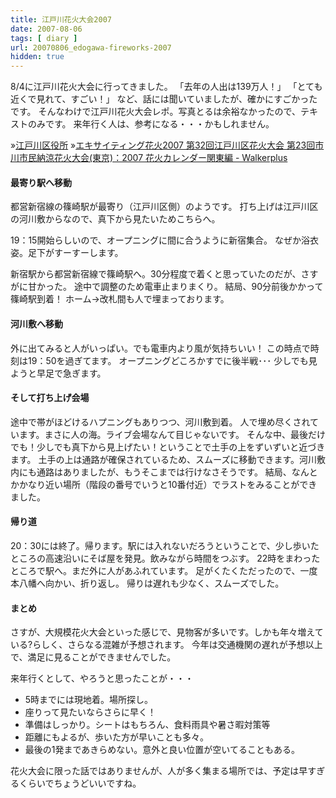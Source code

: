 ```yaml
---
title: 江戸川花火大会2007
date: 2007-08-06
tags: [ diary ]
url: 20070806_edogawa-fireworks-2007
hidden: true
---
```

8/4に江戸川花火大会に行ってきました。
「去年の人出は139万人！」
「とても近くで見れて、すごい！」
など、話には聞いていましたが、確かにすごかったです。
そんなわけで江戸川花火大会レポ。写真とるは余裕なかったので、テキストのみです。
来年行く人は、参考になる・・・かもしれません。

<!--more-->

&raquo;<a href="http://www.ei-net.city.edogawa.tokyo.jp/event/event2.html">江戸川区役所</a>
&raquo;<a href="http://www.walkerplus.com/hanabi/kanto/detail/fw0471.html">エキサイティング花火2007 第32回江戸川区花火大会 第23回市川市民納涼花火大会(東京)：2007 花火カレンダー関東編 - Walkerplus</a>

<h4>最寄り駅へ移動</h4>
都営新宿線の篠崎駅が最寄り（江戸川区側）のようです。
打ち上げは江戸川区の河川敷からなので、真下から見たいためこちらへ。

19：15開始らしいので、オープニングに間に合うように新宿集合。
なぜか浴衣姿。足下がすーすーします。

新宿駅から都営新宿線で篠崎駅へ。30分程度で着くと思っていたのだが、さすがに甘かった。
途中で調整のため電車止まりまくり。
結局、90分前後かかって篠崎駅到着！
ホーム→改札間も人で埋まっております。

<h4>河川敷へ移動</h4>
外に出てみると人がいっぱい。でも電車内より風が気持ちいい！
この時点で時刻は19：50を過ぎてます。
オープニングどころかすでに後半戦･･･
少しでも見ようと早足で急ぎます。

<h4>そして打ち上げ会場</h4>
途中で帯がほどけるハプニングもありつつ、河川敷到着。
人で埋め尽くされています。まさに人の海。ライブ会場なんて目じゃないです。
そんな中、最後だけでも！少しでも真下から見上げたい！ということで土手の上をずいずいと近づきます。
土手の上は通路が確保されているため、スムーズに移動できます。河川敷内にも通路はありましたが、もうそこまでは行けなさそうです。
結局、なんとかかなり近い場所（階段の番号でいうと10番付近）でラストをみることができました。

<h4>帰り道</h4>
20：30には終了。帰ります。駅には入れないだろうということで、少し歩いたところの高速沿いにそば屋を発見。飲みながら時間をつぶす。
22時をまわったところで駅へ。まだ外に人があふれています。
足がくたくただったので、一度本八幡へ向かい、折り返し。
帰りは遅れも少なく、スムーズでした。

<h4>まとめ</h4>
さすが、大規模花火大会といった感じで、見物客が多いです。しかも年々増えている?らしく、さらなる混雑が予想されます。
今年は交通機関の遅れが予想以上で、満足に見ることができませんでした。

来年行くとして、やろうと思ったことが・・・
<ul>
<li>5時までには現地着。場所探し。</li>
<li>座りって見たいならさらに早く！</li>
<li>準備はしっかり。シートはもちろん、食料雨具や暑さ暇対策等</li>
<li>距離にもよるが、歩いた方が早いことも多々。</li>
<li>最後の1発まであきらめない。意外と良い位置が空いてることもある。</li>
</ul>

花火大会に限った話ではありませんが、人が多く集まる場所では、予定は早すぎるくらいでちょうどいいですね。
